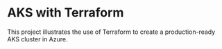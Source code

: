 # AKS with Terraform

This project illustrates the use of Terraform to create a production-ready AKS cluster in Azure.

